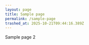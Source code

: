 ```yaml
---
layout: page
title: Sample page
permalink: /sample-page
trashed_at: 2025-10-21T09:44:16.389Z
---
```


Sample page 2